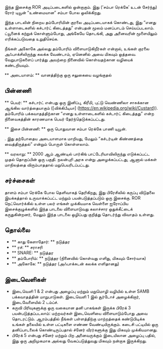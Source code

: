 இந்த இசைக்கு ROR அடிப்படைகளில் ஒன்றாகும். இது (‘சம்பா ரெக்கே’ உடன் சேர்ந்து)
ரோர் டியூன் “உண்மையான” சம்பா போல ஒலிக்கிறது.

இந்த பாடலின் நிறைய தம்போரிமின் குரலை அடிப்படையாகக் கொண்டது, இது “எனது
உள்ளாடைகளில் கச்டார்ட் கிடைத்தது” என்பதன் மூலம் மனப்பாடம் செய்யப்படலாம்.
ட்யூனைக் கற்றுக் கொள்ளும்போது, அங்கேயே தொடங்கி, அது அனைவரின் மூளையிலும்
எரிக்கப்படுவதை உறுதிசெய்க.

நீங்கள் அகோகே அல்லது தம்போரிம் விளையாடுகிறீர்கள் என்றால், உங்கள் குரலை
அஃபாக்சிலிருந்து கலக்க வேண்டாம், ஏனெனில் அவை மிகவும் ஒத்தவை. வேறுபாடுகளைப்
பார்த்து அவற்றை நினைவில் கொள்வதற்கான வழியைக் கண்டறியவும்.

** அடையாளம்: ** வானத்திற்கு ஒரு சலுகையை வழங்குதல்

## பின்னணி

** பெயர்: ** கச்டார்ட் என்பது ஒரு இனிப்பு, கிரீமி, புட்டு வெண்ணிலா சாசுக்கான
ஆங்கில வார்த்தையாகும் ([விக்கிபீடியா] (https://en.wikipedia.org/wiki/Custard)).
தம்போரிம் பக்கவாதத்திற்கான “எனது உள்ளாடைகளில் கச்டார்ட் கிடைத்தது” என்ற
நினைவகத்தின் காரணமாக பெயர் தேர்ந்தெடுக்கப்பட்டது.

** இசை பின்னணி: ** ஒரு பொதுவான சம்பா ரெக்கே பாணி டியூன்.

. இது தற்போதைய அடையாளமாக மாறியது, மேலும் “கச்டர்டின் கிண்ணத்தை வைத்திருத்தல்”
என்றும் பொருள் கொள்ளலாம்.

** வரலாறு: ** 2000 ஆம் ஆண்டில் பார்கிங் பாட்டேரியாவிலிருந்து எடுக்கப்பட்ட முதல்
தொகுப்பின் ஒரு பகுதி. நலன்புரி அரசு என்று அழைக்கப்பட்டது, ஆனால் மக்கள் மாநிலத்தை
விரும்பாததால் மறுபெயரிடப்பட்டது.

## சர்ச்சைகள்

தாளம் சம்பா ரெக்கே போல தெளிவாகத் தெரிகிறது, இது பிரேசிலில் கருப்பு விடுதலை
இயக்கத்தால் உருவாக்கப்பட்ட மற்றும் பயன்படுத்தப்படும் ஒரு இசைக்கு. ROR
நெட்வொர்க்கில் உள்ள பலர் எங்கள் முக்கியமாக வெள்ளை ஐரோப்பிய இசைக்குழுக்களில் இந்த
பாடலை விளையாடுவது கலாச்சார ஒதுக்கீட்டைக் கருதுகின்றனர், மேலும் இந்த பாடலை
ஒழிப்பது குறித்து தொடர்ந்து விவாதம் உள்ளது.

## தொல்லை

* ** காது கேளாதோர்: ** நடுத்தர
* ** ரச்: ** சராசரி
* ** SNARE: ** நடுத்தர
* ** தம்போரிம்: ** நடுத்தர (நினைவில் கொள்வது எளிது, மிகவும் சோர்வாக)
* ** அகோகே: ** நடுத்தர (அஃபாக்சுடன் கலக்க எளிதானது)

## இடைவெளிகள்

* இடைவெளி 1 & 2 என்பது அழைப்பு மற்றும் மறுமொழி வழியில் உள்ள SAMB பக்கவாதத்தின்
  மாறுபாடுகள். இடைவெளி 1 இல் சூர்டோச் அழைக்கிறார், இடைவேளையில் 2 டம்ப்ச்.
* கருவி பிரிவுகளுக்கு ஒரு வகையான தனி பாகங்கள் இருக்க பிரேக் 3
  பயன்படுத்தப்படலாம்: மற்றவர்கள் இடைவெளியை விளையாடும்போது அவை தொடரட்டும்.
  ஆரம்பத்தில் நீங்கள் பள்ளத்திற்கு மாற்றத்தைக் கண்டுபிடிக்க உங்கள் தலையில் உள்ள
  பட்டிகளை எண்ண வேண்டியிருக்கும். கடைசி பட்டியில் ஒரு தனிப்பாடலைக்
  கொண்டிருப்பதால் ச்னேர் வீரர்களுக்கு இது மிகவும் முக்கியமானது.
* பிரேக் 5 என்பது ச்னேர் மற்றும் பிற அனைவருக்கும் இடையிலான அழைப்பு பதில், இது
  ஒரு அறிமுகமாக அல்லது வேகப்படுத்துவது மிகவும் நன்றாக இருக்கிறது.
